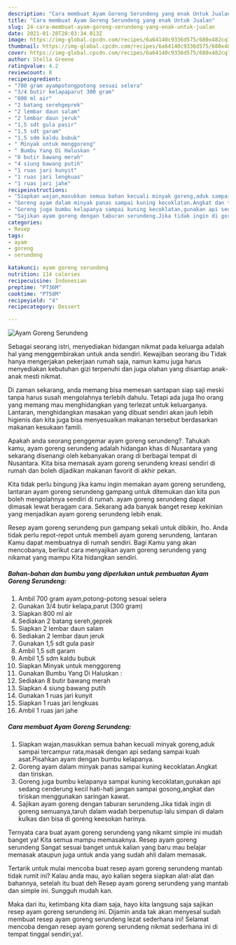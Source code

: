 ```yaml
---
description: "Cara membuat Ayam Goreng Serundeng yang enak Untuk Jualan"
title: "Cara membuat Ayam Goreng Serundeng yang enak Untuk Jualan"
slug: 24-cara-membuat-ayam-goreng-serundeng-yang-enak-untuk-jualan
date: 2021-01-28T20:03:34.013Z
image: https://img-global.cpcdn.com/recipes/6a64140c9336d575/680x482cq70/ayam-goreng-serundeng-foto-resep-utama.jpg
thumbnail: https://img-global.cpcdn.com/recipes/6a64140c9336d575/680x482cq70/ayam-goreng-serundeng-foto-resep-utama.jpg
cover: https://img-global.cpcdn.com/recipes/6a64140c9336d575/680x482cq70/ayam-goreng-serundeng-foto-resep-utama.jpg
author: Stella Greene
ratingvalue: 4.2
reviewcount: 8
recipeingredient:
- "700 gram ayampotongpotong sesuai selera"
- "3/4 butir kelapaparut 300 gram"
- "800 ml air"
- "2 batang serehgeprek"
- "2 lembar daun salam"
- "2 lembar daun jeruk"
- "1,5 sdt gula pasir"
- "1,5 sdt garam"
- "1,5 sdm kaldu bubuk"
- " Minyak untuk menggoreng"
- " Bumbu Yang Di Haluskan "
- "8 butir bawang merah"
- "4 siung bawang putih"
- "1 ruas jari kunyit"
- "1 ruas jari lengkuas"
- "1 ruas jari jahe"
recipeinstructions:
- "Siapkan wajan,masukkan semua bahan kecuali minyak goreng,aduk sampai tercampur rata,masak dengan api sedang sampai kuah asat.Pisahkan ayam dengan bumbu kelapanya."
- "Goreng ayam dalam minyak panas sampai kuning kecoklatan.Angkat dan tiriskan."
- "Goreng juga bumbu kelapanya sampai kuning kecoklatan,gunakan api sedang cenderung kecil hati-hati jangan sampai gosong,angkat dan tiriskan menggunakan saringan kawat."
- "Sajikan ayam goreng dengan taburan serundeng.Jika tidak ingin di goreng semuanya,taruh dalam wadah berpenutup lalu simpan di dalam kulkas dan bisa di goreng keesokan harinya."
categories:
- Resep
tags:
- ayam
- goreng
- serundeng

katakunci: ayam goreng serundeng 
nutrition: 114 calories
recipecuisine: Indonesian
preptime: "PT36M"
cooktime: "PT58M"
recipeyield: "4"
recipecategory: Dessert

---
```



![Ayam Goreng Serundeng](https://img-global.cpcdn.com/recipes/6a64140c9336d575/680x482cq70/ayam-goreng-serundeng-foto-resep-utama.jpg)

Sebagai seorang istri, menyediakan hidangan nikmat pada keluarga adalah hal yang menggembirakan untuk anda sendiri. Kewajiban seorang ibu Tidak hanya mengerjakan pekerjaan rumah saja, namun kamu juga harus menyediakan kebutuhan gizi terpenuhi dan juga olahan yang disantap anak-anak mesti nikmat.

Di zaman  sekarang, anda memang bisa memesan santapan siap saji meski tanpa harus susah mengolahnya terlebih dahulu. Tetapi ada juga lho orang yang memang mau menghidangkan yang terlezat untuk keluarganya. Lantaran, menghidangkan masakan yang dibuat sendiri akan jauh lebih higienis dan kita juga bisa menyesuaikan makanan tersebut berdasarkan makanan kesukaan famili. 



Apakah anda seorang penggemar ayam goreng serundeng?. Tahukah kamu, ayam goreng serundeng adalah hidangan khas di Nusantara yang sekarang disenangi oleh kebanyakan orang di berbagai tempat di Nusantara. Kita bisa memasak ayam goreng serundeng kreasi sendiri di rumah dan boleh dijadikan makanan favorit di akhir pekan.

Kita tidak perlu bingung jika kamu ingin memakan ayam goreng serundeng, lantaran ayam goreng serundeng gampang untuk ditemukan dan kita pun boleh mengolahnya sendiri di rumah. ayam goreng serundeng dapat dimasak lewat beragam cara. Sekarang ada banyak banget resep kekinian yang menjadikan ayam goreng serundeng lebih enak.

Resep ayam goreng serundeng pun gampang sekali untuk dibikin, lho. Anda tidak perlu repot-repot untuk membeli ayam goreng serundeng, lantaran Kamu dapat membuatnya di rumah sendiri. Bagi Kamu yang akan mencobanya, berikut cara menyajikan ayam goreng serundeng yang nikamat yang mampu Kita hidangkan sendiri.

<!--inarticleads1-->

##### Bahan-bahan dan bumbu yang diperlukan untuk pembuatan Ayam Goreng Serundeng:

1. Ambil 700 gram ayam,potong-potong sesuai selera
1. Gunakan 3/4 butir kelapa,parut (300 gram)
1. Siapkan 800 ml air
1. Sediakan 2 batang sereh,geprek
1. Siapkan 2 lembar daun salam
1. Sediakan 2 lembar daun jeruk
1. Gunakan 1,5 sdt gula pasir
1. Ambil 1,5 sdt garam
1. Ambil 1,5 sdm kaldu bubuk
1. Siapkan  Minyak untuk menggoreng
1. Gunakan  Bumbu Yang Di Haluskan :
1. Sediakan 8 butir bawang merah
1. Siapkan 4 siung bawang putih
1. Gunakan 1 ruas jari kunyit
1. Siapkan 1 ruas jari lengkuas
1. Ambil 1 ruas jari jahe




<!--inarticleads2-->

##### Cara membuat Ayam Goreng Serundeng:

1. Siapkan wajan,masukkan semua bahan kecuali minyak goreng,aduk sampai tercampur rata,masak dengan api sedang sampai kuah asat.Pisahkan ayam dengan bumbu kelapanya.
1. Goreng ayam dalam minyak panas sampai kuning kecoklatan.Angkat dan tiriskan.
1. Goreng juga bumbu kelapanya sampai kuning kecoklatan,gunakan api sedang cenderung kecil hati-hati jangan sampai gosong,angkat dan tiriskan menggunakan saringan kawat.
1. Sajikan ayam goreng dengan taburan serundeng.Jika tidak ingin di goreng semuanya,taruh dalam wadah berpenutup lalu simpan di dalam kulkas dan bisa di goreng keesokan harinya.




Ternyata cara buat ayam goreng serundeng yang nikamt simple ini mudah banget ya! Kita semua mampu memasaknya. Resep ayam goreng serundeng Sangat sesuai banget untuk kalian yang baru mau belajar memasak ataupun juga untuk anda yang sudah ahli dalam memasak.

Tertarik untuk mulai mencoba buat resep ayam goreng serundeng mantab tidak rumit ini? Kalau anda mau, ayo kalian segera siapkan alat-alat dan bahannya, setelah itu buat deh Resep ayam goreng serundeng yang mantab dan simple ini. Sungguh mudah kan. 

Maka dari itu, ketimbang kita diam saja, hayo kita langsung saja sajikan resep ayam goreng serundeng ini. Dijamin anda tak akan menyesal sudah membuat resep ayam goreng serundeng lezat sederhana ini! Selamat mencoba dengan resep ayam goreng serundeng nikmat sederhana ini di tempat tinggal sendiri,ya!.

